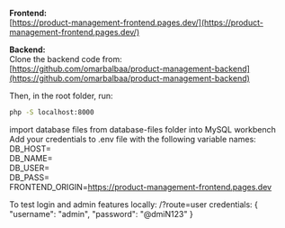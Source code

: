 **Frontend:**  
[https://product-management-frontend.pages.dev/](https://product-management-frontend.pages.dev/)

**Backend:**  
Clone the backend code from:  
[https://github.com/omarbalbaa/product-management-backend](https://github.com/omarbalbaa/product-management-backend)

Then, in the root folder, run:
```bash
php -S localhost:8000
```
import database files from database-files folder into MySQL workbench
Add your credentials to .env file with the following variable names:  
DB_HOST=  
DB_NAME=  
DB_USER=  
DB_PASS=  
FRONTEND_ORIGIN=https://product-management-frontend.pages.dev  
  

To test login and admin features locally: /?route=user
credentials:
{
    "username": "admin",
    "password": "@dmiN123"
}

